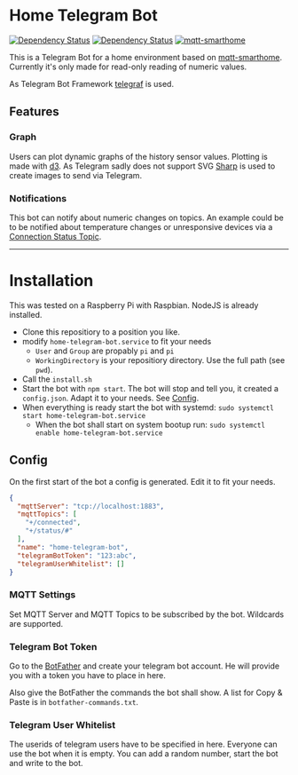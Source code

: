 # Home Telegram Bot

[![Dependency Status](https://david-dm.org/edjopato/home-telegram-bot/status.svg)](https://david-dm.org/edjopato/home-telegram-bot)
[![Dependency Status](https://david-dm.org/edjopato/home-telegram-bot/dev-status.svg)](https://david-dm.org/edjopato/home-telegram-bot?type=dev)
[![mqtt-smarthome](https://img.shields.io/badge/mqtt-smarthome-blue.svg)](https://github.com/mqtt-smarthome/mqtt-smarthome)

This is a Telegram Bot for a home environment based on [mqtt-smarthome](https://github.com/mqtt-smarthome/mqtt-smarthome).
Currently it's only made for read-only reading of numeric values.

As Telegram Bot Framework [telegraf](https://github.com/telegraf/telegraf) is used.

## Features

### Graph

Users can plot dynamic graphs of the history sensor values.
Plotting is made with [d3](https://d3js.org/).
As Telegram sadly does not support SVG [Sharp](https://github.com/lovell/sharp/) is used to create images to send via Telegram.

### Notifications

This bot can notify about numeric changes on topics.
An example could be to be notified about temperature changes or unresponsive devices via a [Connection Status Topic](https://github.com/mqtt-smarthome/mqtt-smarthome/blob/master/Architecture.md#connected-status).

---

# Installation

This was tested on a Raspberry Pi with Raspbian.
NodeJS is already installed.

* Clone this repositiory to a position you like.
* modify `home-telegram-bot.service` to fit your needs
  * `User` and `Group` are propably `pi` and `pi`
  * `WorkingDirectory` is your repositiory directory. Use the full path (see `pwd`).
* Call the `install.sh`
* Start the bot with `npm start`. The bot will stop and tell you, it created a `config.json`. Adapt it to your needs. See <a href="#config">Config</a>.
* When everything is ready start the bot with systemd: `sudo systemctl start home-telegram-bot.service`
  * When the bot shall start on system bootup run: `sudo systemctl enable home-telegram-bot.service`

## Config

On the first start of the bot a config is generated.
Edit it to fit your needs.

```json
{
  "mqttServer": "tcp://localhost:1883",
  "mqttTopics": [
    "+/connected",
    "+/status/#"
  ],
  "name": "home-telegram-bot",
  "telegramBotToken": "123:abc",
  "telegramUserWhitelist": []
}

```

### MQTT Settings

Set MQTT Server and MQTT Topics to be subscribed by the bot.
Wildcards are supported.

### Telegram Bot Token

Go to the [BotFather](https://t.me/botfather) and create your telegram bot account.
He will provide you with a token you have to place in here.

Also give the BotFather the commands the bot shall show.
A list for Copy & Paste is in `botfather-commands.txt`.

### Telegram User Whitelist

The userids of telegram users have to be specified in here.
Everyone can use the bot when it is empty.
You can add a random number, start the bot and write to the bot.
